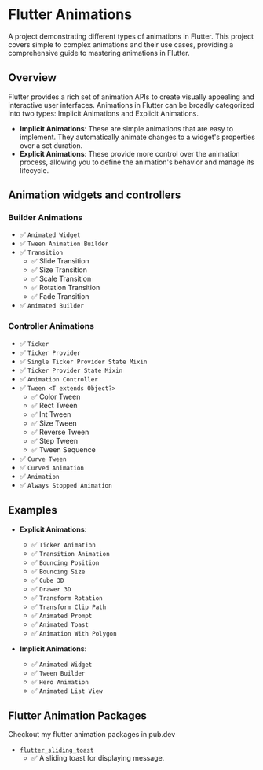 # Flutter Animations

A project demonstrating different types of animations in Flutter. This project covers simple to complex animations and their use cases, providing a comprehensive guide to mastering animations in Flutter.

## Overview

Flutter provides a rich set of animation APIs to create visually appealing and interactive user interfaces. Animations in Flutter can be broadly categorized into two types: Implicit Animations and Explicit Animations.

- **Implicit Animations**: These are simple animations that are easy to implement. They automatically animate changes to a widget's properties over a set duration.
- **Explicit Animations**: These provide more control over the animation process, allowing you to define the animation's behavior and manage its lifecycle.

## Animation widgets and controllers

### Builder Animations

- ✅ `Animated Widget`
- ✅ `Tween Animation Builder`
- ✅ `Transition`
  - ✅ Slide Transition
  - ✅ Size Transition
  - ✅ Scale Transition
  - ✅ Rotation Transition
  - ✅ Fade Transition
- ✅ `Animated Builder`

### Controller Animations

- ✅ `Ticker`
- ✅ `Ticker Provider`
- ✅ `Single Ticker Provider State Mixin`
- ✅ `Ticker Provider State Mixin`
- ✅ `Animation Controller`
- ✅ `Tween <T extends Object?>`
  - ✅ Color Tween
  - ✅ Rect Tween
  - ✅ Int Tween
  - ✅ Size Tween
  - ✅ Reverse Tween
  - ✅ Step Tween
  - ✅ Tween Sequence
- ✅ `Curve Tween`
- ✅ `Curved Animation`
- ✅ `Animation`
- ✅ `Always Stopped Animation`

## Examples

- **Explicit Animations**:

  - ✅ `Ticker Animation`
  - ✅ `Transition Animation`
  - ✅ `Bouncing Position`
  - ✅ `Bouncing Size`
  - ✅ `Cube 3D`
  - ✅ `Drawer 3D`
  - ✅ `Transform Rotation`
  - ✅ `Transform Clip Path`
  - ✅ `Animated Prompt`
  - ✅ `Animated Toast`
  - ✅ `Animation With Polygon`

- **Implicit Animations**:

  - ✅ `Animated Widget`
  - ✅ `Tween Builder`
  - ✅ `Hero Animation`
  - ✅ `Animated List View`

## Flutter Animation Packages

Checkout my flutter animation packages in pub.dev

- [`flutter_sliding_toast`](https://pub.dev/packages/flutter_sliding_toast)
  - ✅ A sliding toast for displaying message.
